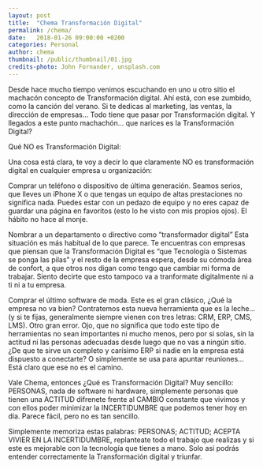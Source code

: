 ```yaml
---
layout: post
title:  "Chema Transformación Digital"
permalink: /chema/
date:   2018-01-26 09:00:00 +0200
categories: Personal
author: chema
thumbnail: /public/thumbnail/01.jpg
credits-photo: John Fornander, unsplash.com
---
```

Desde hace mucho tiempo venimos escuchando en uno u otro sitio el machacón concepto de Transformación digital. Ahí está, con ese zumbido, como la canción del verano. Si te dedicas al marketing, las ventas, la dirección de empresas… Todo tiene que pasar por Transformación digital. Y llegados a este punto machachón… que narices es la Transformación Digital?

Qué NO es Transformación Digital:

Una cosa está clara, te voy a decir lo que claramente NO es transformación digital en cualquier empresa u organización:

Comprar un teléfono o dispositivo de última generación. Seamos serios, que lleves un iPhone X o que tengas un equipo de altas prestaciones no significa nada. Puedes estar con un pedazo de equipo y no eres capaz de guardar una página en favoritos (esto lo he visto con mis propios ojos).  El hábito no hace al monje.

Nombrar a un departamento o directivo como “transformador digital”  Esta situación es más habitual de lo que parece. Te encuentras con empresas que piensan que la Transformación Digital es “que Tecnología o Sistemas se ponga las pilas” y el resto de la empresa espera, desde su cómoda área de confort, a que otros nos digan como tengo que cambiar mi forma de trabajar.  Siento decirte que esto tampoco va a tranformate digitalmente ni a ti ni a tu empresa. 

Comprar el último software de moda. Este es el gran clásico, ¿Qué la empresa no va bien? Contratemos esta nueva herramienta que es la leche… (y si te fijas, generalmente siempre vienen con tres letras: CRM, ERP, CMS, LMS). Otro gran error. Ojo, que no significa que todo este tipo de herramientas no sean importantes ni mucho menos, pero por si solas, sin la actitud ni las personas adecuadas desde luego que no vas a ningún sitio.¿De que te sirve un completo y carísimo ERP si nadie en la empresa está dispuesto a conectarte? O simplemente se usa para apuntar reuniones… Está claro que ese no es el camino. 



Vale Chema, entonces ¿Qué es Transformación Digital? Muy sencillo: PERSONAS, nada de software ni hardware, simplemente personas que tienen una ACTITUD difrenete frente al CAMBIO constante que vivimos y con ellos poder minimizar la INCERTIDUMBRE que podemos tener hoy en día. Parece fácil, pero no es tan sencillo. 

Simplemente memoriza estas palabras: PERSONAS; ACTITUD; ACEPTA VIVIER EN LA INCERTIDUMBRE, replanteate todo el trabajo que realizas y si este es mejorable con la tecnología que tienes a mano. Solo así podrás entender correctamente la Transformación digital y triunfar. 



